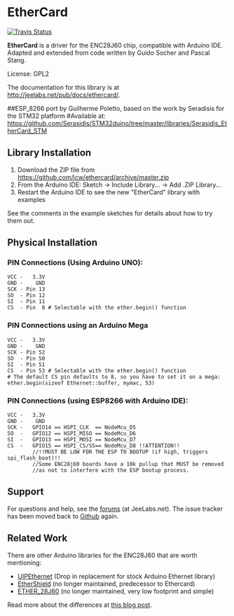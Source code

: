 # EtherCard

[![Travis Status][S]][T]

**EtherCard** is a driver for the ENC28J60 chip, compatible with Arduino IDE.
Adapted and extended from code written by Guido Socher and Pascal Stang.

License: GPL2

The documentation for this library is at http://jeelabs.net/pub/docs/ethercard/.

##ESP_8266 port by Guilherme Poletto, based on the work by Seradisis for the STM32 platform
#Available at: https://github.com/Serasidis/STM32duino/tree/master/libraries/Serasidis_EtherCard_STM

## Library Installation

1. Download the ZIP file from https://github.com/jcw/ethercard/archive/master.zip
2. From the Arduino IDE: Sketch -> Include Library... -> Add .ZIP Library...
3. Restart the Arduino IDE to see the new "EtherCard" library with examples

See the comments in the example sketches for details about how to try them out.

## Physical Installation

### PIN Connections (Using Arduino UNO):

    VCC -   3.3V
    GND -    GND
    SCK - Pin 13
    SO  - Pin 12
    SI  - Pin 11
    CS  - Pin  8 # Selectable with the ether.begin() function

### PIN Connections using an Arduino Mega

    VCC -   3.3V
    GND -    GND
    SCK - Pin 52
    SO  - Pin 50
    SI  - Pin 51
    CS  - Pin 53 # Selectable with the ether.begin() function
    # The default CS pin defaults to 8, so you have to set it on a mega:
    ether.begin(sizeof Ethernet::buffer, mymac, 53)
	
### PIN Connections (using ESP8266 with Arduino IDE):
	
	VCC -	3.3V
	GND -	 GND
	SCK -	GPIO14 == HSPI_CLK	== NodeMcu_D5
	SO	-	GPIO12 == HSPI_MISO == NodeMcu_D6
	SI	-	GPIO13 == HSPI_MOSI == NodeMcu_D7
	CS	-	GPIO15 == HSPI_CS/SS== NodeMcu_D8 !!ATTENTION!!
			//!!MUST BE LOW FOR THE ESP TO BOOTUP (if high, triggers spi_flash_boot)!!
			//Some ENC28j60 boards have a 10k pullup that MUST be removed
			//as not to interfere with the ESP bootup process.

## Support

For questions and help, see the [forums][F] (at JeeLabs.net).
The issue tracker has been moved back to [Github][I] again.

[F]: http://jeelabs.net/projects/cafe/boards
[I]: https://github.com/jcw/ethercard/issues
[S]: https://travis-ci.org/jcw/ethercard.svg
[T]: https://travis-ci.org/jcw/ethercard

## Related Work

There are other Arduino libraries for the ENC28J60 that are worth mentioning:

* [UIPEthernet](https://github.com/ntruchsess/arduino_uip) (Drop in replacement for stock Arduino Ethernet library)
* [EtherShield](https://github.com/thiseldo/EtherShield) (no longer maintained, predecessor to Ethercard)
* [ETHER_28J60](https://github.com/muanis/arduino-projects/tree/master/libraries/ETHER_28J60) (no longer maintained, very low footprint and simple)

Read more about the differences at [this blog post](http://www.tweaking4all.com/hardware/arduino/arduino-enc28j60-ethernet/).

